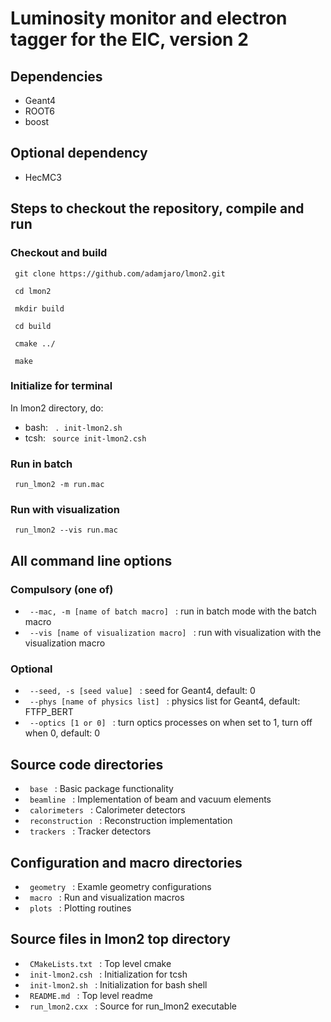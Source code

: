 # Luminosity monitor and electron tagger for the EIC, version 2

## Dependencies

- Geant4
- ROOT6
- boost

## Optional dependency

- HecMC3

## Steps to checkout the repository, compile and run

### Checkout and build

<pre><code> git clone https://github.com/adamjaro/lmon2.git </pre></code>
<pre><code> cd lmon2 </pre></code>
<pre><code> mkdir build </pre></code>
<pre><code> cd build </pre></code>
<pre><code> cmake ../ </pre></code>
<pre><code> make </pre></code>

### Initialize for terminal

In lmon2 directory, do:

- bash: <code> . init-lmon2.sh </code>
- tcsh: <code> source init-lmon2.csh </code>

### Run in batch

<pre><code> run_lmon2 -m run.mac </pre></code>

### Run with visualization

<pre><code> run_lmon2 --vis run.mac </pre></code>

## All command line options

### Compulsory (one of)

- <code> --mac, -m [name of batch macro] </code> : run in batch mode with the batch macro
- <code> --vis [name of visualization macro] </code> : run with visualization with the visualization macro

### Optional

- <code> --seed, -s [seed value] </code> : seed for Geant4, default: 0
- <code> --phys [name of physics list] </code> : physics list for Geant4, default: FTFP_BERT
- <code> --optics [1 or 0] </code> : turn optics processes on when set to 1, turn off when 0, default: 0

## Source code directories

- <code> base </code> : Basic package functionality
- <code> beamline </code> : Implementation of beam and vacuum elements
- <code> calorimeters </code> : Calorimeter detectors
- <code> reconstruction </code> : Reconstruction implementation
- <code> trackers </code> : Tracker detectors

## Configuration and macro directories

- <code> geometry </code> : Examle geometry configurations
- <code> macro </code> : Run and visualization macros
- <code> plots </code> : Plotting routines

## Source files in lmon2 top directory

- <code> CMakeLists.txt </code> : Top level cmake
- <code> init-lmon2.csh </code> : Initialization for tcsh
- <code> init-lmon2.sh </code> : Initialization for bash shell
- <code> README.md </code> : Top level readme
- <code> run_lmon2.cxx </code> : Source for run_lmon2 executable








